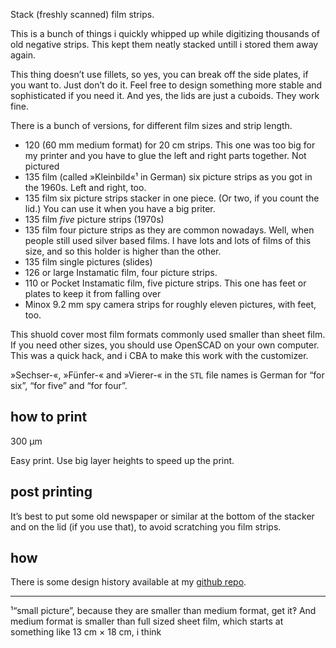 Stack (freshly scanned) film strips.

This is a bunch of things i quickly whipped up while digitizing thousands of old negative strips. This kept them neatly stacked untill i stored them away again.

This thing doesn’t use  fillets, so yes, you can break off the side plates, if you want to. Just don’t do it. Feel free to design something more stable and sophisticated if you need it. And yes, the lids are just a cuboids. They work fine.

There is a bunch of versions, for different film sizes and strip length.

* 120 (60 mm medium format) for 20 cm strips. This one was too big for my printer and you have to glue the left and right parts together. Not pictured
* 135 film (called »Kleinbild«¹ in German) six picture strips as you got in the 1960s. Left and right, too.
* 135 film six picture strips stacker in one piece. (Or two, if you count the lid.) You can use it when you have a big priter.
* 135 film *five* picture strips (1970s)
* 135 film four picture strips as they are common nowadays. Well, when people still used silver based films. I have lots and lots of films of this size, and so this holder is higher than the other.
* 135 film single pictures (slides)
* 126 or large Instamatic film, four picture strips.
* 110 or Pocket Instamatic film, five picture strips. This one has feet or plates to keep it from falling over
* Minox 9.2 mm spy camera strips for roughly eleven pictures, with feet, too.


This shuold cover most film formats commonly used smaller than sheet film. If you need other sizes, you should use OpenSCAD on your own computer. This was a quick hack, and i CBA to make this work with the customizer.

»Sechser-«, »Fünfer-« and »Vierer-« in the `STL` file names  is German for  “for six”, “for five” and “for four”.


## how to print

300 µm

Easy print. Use big layer heights to speed up the print.


## post printing

It’s best to put some old newspaper or similar at the bottom of the stacker and on the lid (if you use that), to avoid scratching you film strips.

## how

There is some design history available at my [github repo](https://github.com/ospalh/3d-printing/tree/develop/Filmstreifenstapler).


----
¹“small picture”, because they are smaller than medium format, get it‽ And medium format is smaller than full sized sheet film, which starts at something like 13 cm × 18 cm, i think
